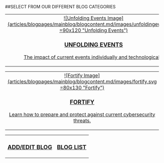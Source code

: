 <div class="mainblog" markdown="1">
##SELECT FROM OUR DIFFERENT BLOG CATEGORIES

|   |   |
|:------:|:----------:|
|[![Unfolding Events Image] (articles/blogpages/mainblog/blogcontent.md/images/unfoldingevents.svg =90x120 "Unfolding Events")<h3>UNFOLDING EVENTS</h3><p class="content">The impact of current events individually and technologically</p>]({{#makeLink}}./bloglist.html?blogs_path=blogpages/bloglist/unfoldingevents.md&menu_path=/{{/makeLink}}) | [![Innovation Image] (articles/blogpages/mainblog/blogcontent.md/images/innovation.svg =90x130 "Innovation")<h3>INNOVATION</h3><p class="content">When new challenges spark great innovation.</p>]({{#makeLink}}./bloglist.html?blogs_path=blogpages/bloglist/innovation.md&menu_path=/{{/makeLink}}) |

|   |   |
|:------:|:----------:|
|[![Fortify Image] (articles/blogpages/mainblog/blogcontent.md/images/fortify.svg =80x130 "Fortify")<h3>FORTIFY</h3><p class="content">Learn how to prepare and protect against current cybersecurity threats.</p>]({{#makeLink}}./bloglist.html?blogs_path=blogpages/bloglist/fortify.md&menu_path=/{{/makeLink}}) | [![Breakdown Image] (articles/blogpages/mainblog/blogcontent.md/images/breakdown.svg =80x110 "Breakdown")<h3>BREAKDOWN</h3><p class="content">In depth but easy to understand analyses of cyber threats.</p>]({{#makeLink}}./bloglist.html?blogs_path=blogpages/bloglist/breakdown.md&menu_path=/{{/makeLink}}) |
</div>

|   |   |
|:------:|:----------:|
|[<h3>ADD/EDIT BLOG</h3>]({{#makeLink}}./login.html{{/makeLink}}) | [<h3>BLOG LIST</h3>]({{#makeLink}}./allblogs.html{{/makeLink}})  |
</div>